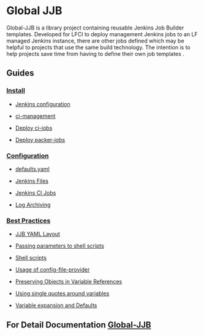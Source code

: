 # Global JJB

Global-JJB is a library project containing reusable Jenkins Job Builder
templates. Developed for LFCI to deploy management Jenkins jobs to an LF
managed Jenkins instance, there are other jobs defined which may be helpful
to projects that use the same build technology. The intention is to help
projects save time from having to define their own job templates .

## Guides

### [Install](https://docs.releng.linuxfoundation.org/projects/global-jjb/en/latest/)

-   [Jenkins configuration](https://docs.releng.linuxfoundation.org/projects/global-jjb/en/latest/install.html#jenkins-configuration)

-   [ci-management](https://docs.releng.linuxfoundation.org/projects/global-jjb/en/latest/install.html#ci-management)

-   [Deploy ci-jobs](https://docs.releng.linuxfoundation.org/projects/global-jjb/en/latest/install.html#deploy-ci-jobs)

-   [Deploy packer-jobs](https://docs.releng.linuxfoundation.org/projects/global-jjb/en/latest/install.html#deploy-packer-jobs)

### [Configuration](https://docs.releng.linuxfoundation.org/projects/global-jjb/en/latest/configuration.html)

-   [defaults.yaml](https://docs.releng.linuxfoundation.org/projects/global-jjb/en/latest/configuration.html#defaults-yaml)

-   [Jenkins Files](https://docs.releng.linuxfoundation.org/projects/global-jjb/en/latest/configuration.html#jenkins-files)

-   [Jenkins CI Jobs](https://docs.releng.linuxfoundation.org/projects/global-jjb/en/latest/configuration.html#jenkins-ci-jobs)

-   [Log Archiving](https://docs.releng.linuxfoundation.org/projects/global-jjb/en/latest/configuration.html#log-archiving)

### [Best Practices](https://docs.releng.linuxfoundation.org/projects/global-jjb/en/latest/best-practices.html)

-   [JJB YAML Layout](https://docs.releng.linuxfoundation.org/projects/global-jjb/en/latest/best-practices.html#jjb-yaml-layout)

-   [Passing parameters to shell scripts](https://docs.releng.linuxfoundation.org/projects/global-jjb/en/latest/best-practices.html#passing-parameters-to-shell-scripts)

-   [Shell scripts](https://docs.releng.linuxfoundation.org/projects/global-jjb/en/latest/best-practices.html#shell-scripts)

-   [Usage of config-file-provider](https://docs.releng.linuxfoundation.org/projects/global-jjb/en/latest/best-practices.html#usage-of-config-file-provider)

-   [Preserving Objects in Variable References](https://docs.releng.linuxfoundation.org/projects/global-jjb/en/latest/best-practices.html#preserving-objects-in-variable-references)

-   [Using single quotes around variables](https://docs.releng.linuxfoundation.org/projects/global-jjb/en/latest/best-practices.html#using-single-quotes-around-variables)

-   [Variable expansion and Defaults](https://docs.releng.linuxfoundation.org/projects/global-jjb/en/latest/best-practices.html#variable-expansion-and-defaults)

## For Detail Documentation [Global-JJB](http://docs.releng.linuxfoundation.org/projects/global-jjb)
